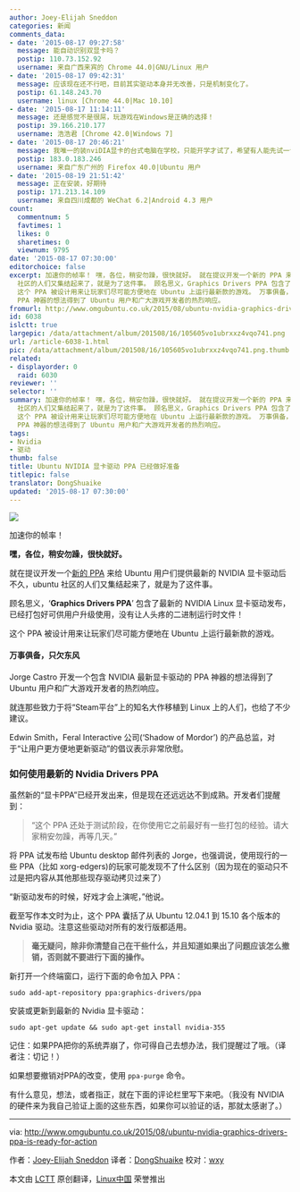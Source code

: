 ```yaml
---
author: Joey-Elijah Sneddon
categories: 新闻
comments_data:
- date: '2015-08-17 09:27:58'
  message: 能自动识别双显卡吗？
  postip: 110.73.152.92
  username: 来自广西来宾的 Chrome 44.0|GNU/Linux 用户
- date: '2015-08-17 09:42:31'
  message: 应该现在还不行吧，目前其实驱动本身并无改善，只是机制变化了。
  postip: 61.148.243.70
  username: linux [Chrome 44.0|Mac 10.10]
- date: '2015-08-17 11:14:11'
  message: 还是感觉不是很屌，玩游戏在Windows是正确的选择！
  postip: 39.166.210.177
  username: 浩浩君 [Chrome 42.0|Windows 7]
- date: '2015-08-17 20:46:21'
  message: 我唯一的装nviDIA显卡的台式电脑在学校，只能开学才试了，希望有人能先试一试，并发表一下感受^_^
  postip: 183.0.183.246
  username: 来自广东广州的 Firefox 40.0|Ubuntu 用户
- date: '2015-08-19 21:51:42'
  message: 正在安装，好期待
  postip: 171.213.14.109
  username: 来自四川成都的 WeChat 6.2|Android 4.3 用户
count:
  commentnum: 5
  favtimes: 1
  likes: 0
  sharetimes: 0
  viewnum: 9795
date: '2015-08-17 07:30:00'
editorchoice: false
excerpt: 加速你的帧率！ 嘿，各位，稍安勿躁，很快就好。 就在提议开发一个新的 PPA 来给 Ubuntu 用户们提供最新的 NVIDIA 显卡驱动后不久，ubuntu
  社区的人们又集结起来了，就是为了这件事。 顾名思义，Graphics Drivers PPA 包含了最新的 NVIDIA Linux 显卡驱动发布，已经打包好可供用户升级使用，没有让人头疼的二进制运行时文件！
  这个 PPA 被设计用来让玩家们尽可能方便地在 Ubuntu 上运行最新款的游戏。 万事俱备，只欠东风 Jorge Castro 开发一个包含 NVIDIA 最新显卡驱动的
  PPA 神器的想法得到了 Ubuntu 用户和广大游戏开发者的热烈响应。
fromurl: http://www.omgubuntu.co.uk/2015/08/ubuntu-nvidia-graphics-drivers-ppa-is-ready-for-action
id: 6038
islctt: true
largepic: /data/attachment/album/201508/16/105605vo1ubrxxz4vqo741.png
url: /article-6038-1.html
pic: /data/attachment/album/201508/16/105605vo1ubrxxz4vqo741.png.thumb.jpg
related:
- displayorder: 0
  raid: 6030
reviewer: ''
selector: ''
summary: 加速你的帧率！ 嘿，各位，稍安勿躁，很快就好。 就在提议开发一个新的 PPA 来给 Ubuntu 用户们提供最新的 NVIDIA 显卡驱动后不久，ubuntu
  社区的人们又集结起来了，就是为了这件事。 顾名思义，Graphics Drivers PPA 包含了最新的 NVIDIA Linux 显卡驱动发布，已经打包好可供用户升级使用，没有让人头疼的二进制运行时文件！
  这个 PPA 被设计用来让玩家们尽可能方便地在 Ubuntu 上运行最新款的游戏。 万事俱备，只欠东风 Jorge Castro 开发一个包含 NVIDIA 最新显卡驱动的
  PPA 神器的想法得到了 Ubuntu 用户和广大游戏开发者的热烈响应。
tags:
- Nvidia
- 驱动
thumb: false
title: Ubuntu NVIDIA 显卡驱动 PPA 已经做好准备
titlepic: false
translator: DongShuaike
updated: '2015-08-17 07:30:00'
---
```


![](/data/attachment/album/201508/16/105605vo1ubrxxz4vqo741.png)


加速你的帧率！


**嘿，各位，稍安勿躁，很快就好。**


就在提议开发一个[新的 PPA](/article-6030-1.html) 来给 Ubuntu 用户们提供最新的 NVIDIA 显卡驱动后不久，ubuntu 社区的人们又集结起来了，就是为了这件事。


顾名思义，‘**Graphics Drivers PPA**’ 包含了最新的 NVIDIA Linux 显卡驱动发布，已经打包好可供用户升级使用，没有让人头疼的二进制运行时文件！


这个 PPA 被设计用来让玩家们尽可能方便地在 Ubuntu 上运行最新款的游戏。


#### 万事俱备，只欠东风


Jorge Castro 开发一个包含 NVIDIA 最新显卡驱动的 PPA 神器的想法得到了 Ubuntu 用户和广大游戏开发者的热烈响应。


就连那些致力于将“Steam平台”上的知名大作移植到 Linux 上的人们，也给了不少建议。


Edwin Smith，Feral Interactive 公司(‘Shadow of Mordor’) 的产品总监，对于“让用户更方便地更新驱动”的倡议表示非常欣慰。


### 如何使用最新的 Nvidia Drivers PPA


虽然新的“显卡PPA”已经开发出来，但是现在还远远达不到成熟。开发者们提醒到：



> 
> “这个 PPA 还处于测试阶段，在你使用它之前最好有一些打包的经验。请大家稍安勿躁，再等几天。”
> 
> 
> 


将 PPA 试发布给 Ubuntu desktop 邮件列表的 Jorge，也强调说，使用现行的一些 PPA（比如 xorg-edgers)的玩家可能发现不了什么区别（因为现在的驱动只不过是把内容从其他那些现存驱动拷贝过来了）


“新驱动发布的时候，好戏才会上演呢，”他说。


截至写作本文时为止，这个 PPA 囊括了从 Ubuntu 12.04.1 到 15.10 各个版本的 Nvidia 驱动。注意这些驱动对所有的发行版都适用。



> 
> **毫无疑问，除非你清楚自己在干些什么，并且知道如果出了问题应该怎么撤销，否则就不要进行下面的操作。**
> 
> 
> 


新打开一个终端窗口，运行下面的命令加入 PPA：



```
sudo add-apt-repository ppa:graphics-drivers/ppa

```

安装或更新到最新的 Nvidia 显卡驱动：



```
sudo apt-get update && sudo apt-get install nvidia-355

```

记住：如果PPA把你的系统弄崩了，你可得自己去想办法，我们提醒过了哦。（译者注：切记！）


如果想要撤销对PPA的改变，使用 `ppa-purge` 命令。


有什么意见，想法，或者指正，就在下面的评论栏里写下来吧。（我没有 NVIDIA 的硬件来为我自己验证上面的这些东西，如果你可以验证的话，那就太感谢了。）




---


via: <http://www.omgubuntu.co.uk/2015/08/ubuntu-nvidia-graphics-drivers-ppa-is-ready-for-action>


作者：[Joey-Elijah Sneddon](https://plus.google.com/117485690627814051450/?rel=author) 译者：[DongShuaike](https://github.com/DongShuaike) 校对：[wxy](https://github.com/wxy)


本文由 [LCTT](https://github.com/LCTT/TranslateProject) 原创翻译，[Linux中国](http://linux.cn/) 荣誉推出
